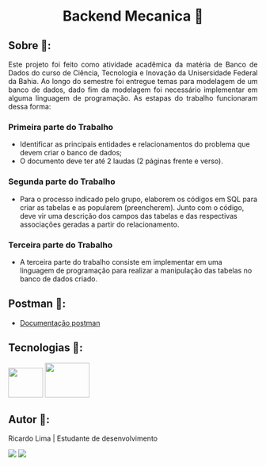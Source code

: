<h1 align="center">Backend Mecanica 📑</h1>

## Sobre 🔎:

<p align="justify">Este projeto foi feito como atividade acadêmica da matéria de Banco de Dados do curso de Ciência, Tecnologia e Inovação da Unisersidade Federal da Bahia. Ao longo do semestre foi entregue temas para modelagem de um banco de dados, dado fim da modelagem foi necessário implementar em alguma linguagem de programação. As estapas do trabalho funcionaram dessa forma:</p>
    
<h3>Primeira parte do Trabalho</h3>

- Identificar as principais entidades e relacionamentos do problema que devem criar o banco de dados;
- O documento deve ter até 2 laudas (2 páginas frente e verso).

<h3>Segunda parte do Trabalho</h3>

- Para o processo indicado pelo grupo, elaborem os códigos em SQL para criar as tabelas e as popularem (preencherem). Junto com o código, deve vir uma descrição dos campos das tabelas e das respectivas associações geradas a partir do relacionamento.

<h3>Terceira parte do Trabalho</h3>

- A terceira parte do trabalho consiste em implementar em uma linguagem de programação para realizar a manipulação das tabelas no banco de dados criado. 

## Postman :triangular_flag_on_post::

-  [Documentação postman](https://documenter.getpostman.com/view/23048135/2s9Ykhi4rd#363d3c33-4b7b-412f-bff8-629ae808fc58)

## Tecnologias :rocket::

<div>
    <img height="60" width="70" src="https://cdn.jsdelivr.net/gh/devicons/devicon/icons/python/python-original-wordmark.svg"/>
    <img height="70" width="90" src="https://cdn.jsdelivr.net/gh/devicons/devicon/icons/django/django-plain-wordmark.svg"/>     
</div>

## Autor :wave::
Ricardo Lima | Estudante de desenvolvimento
<div>
    <a href="mailto:sricardolimaa@gmail.com" target="_blank"><img src="https://img.shields.io/badge/Gmail-D14836?style=for-the-badge&logo=gmail&logoColor=white"target="_blank"></a> 
    <a href="https://www.linkedin.com/in/slimarc/" target="_blank"><img src="https://img.shields.io/badge/LinkedIn-0077B5?style=for-the-badge&logo=linkedin&logoColor=white" target="_blank"></a> 
</div>
